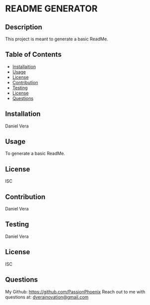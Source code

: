   # README GENERATOR
  
  ## Description
   This project is meant to generate a basic ReadMe.
  ## Table of Contents
  * [Installaition](#installation)
  * [Usage](#usage)
  * [License](#license)
  * [Contribution](#contribution)
  * [Testing](#testing)
  * [License](#license)
  * [Questions](#questions)
     
  ## Installation
  Daniel Vera
  ## Usage
  To generate a basic ReadMe.
  ## License
  ISC
  ## Contribution
  Daniel Vera
  ## Testing
  Daniel Vera
  ## License
  ISC
  
  ## Questions
  My Github:
  https://github.com/PassionPhoenix
  Reach out to me with questions at: dverainovation@gmail.com
     
